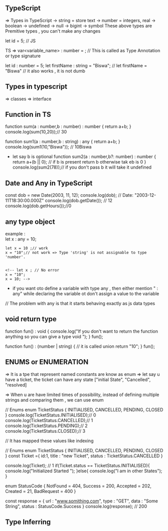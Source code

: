 ## TypeScript 
=> Types in TypeScript 
    -> string = store text
    -> number = integers, real 
    -> boolean
    -> undefined
    -> null
    -> bigint
    -> symbol 
 These above types are Premitive types , you can't make any changes 
 
 let id = 5; // JS

TS => var<variable_name>   : number = <value>; // This is called as Type  Annotation or type signature 

let id : number = 5;
let firstName : string = "Biswa";
// let firstName = "Biswa" // it also works , it is not dumb 

## Types in typescript
=> classes
=> interface

## Function in TS
function sum(a : number,b : number) : number {
    return a+b;
}
console.log(sum(10,20));// 30

function sum1(a : number,b : string) : any {
    return a+b;
}
console.log(sum1(10,"Biswa")); // 10Biswa

- let say b is optional 
function sum2(a : number,b?: number) : number {
    return a+(b || 0); // if b is present return b otherwise tak eb is 0
}
console.log(sum2(78));// if you don't pass b it will take it undefined 


## Date and Any in TypeScript 
const dob = new Date(2003, 11, 12);
console.log(dob); // Date: "2003-12-11T18:30:00.000Z" 
console.log(dob.getDate()); // 12
console.log(dob.getHours());//0

## any type object 
example :  
    let x : any = 10;

    let x = 10 ;// work 
    x = "10";// not work => Type 'string' is not assignable to type 'number'.


    <!-- let x ; // No error 
    x = "10";
    x = 10; -->
- if you want oto define a variable with type any , then either mention " : any" while declaring the variable ot don't assign a value to the variable 

// The problem with any is that it starts behaving exactly as js data types

## void return type 
function fun() : void {
    console.log("If you don't want to return the function anything so you can give a type void ");
}
fun();

function fun() : (number | string) { // it is called union
    return "10";
}
fun();

## ENUMS or ENUMERATION
=> It is a tpe that represent named constants are know as enum 
=> let say u have a ticket, the ticket can have any state ["initial State", "Cancelled", "resolved]

=> When u are have limited times of possibility, instead of defining multiple strings and comparing them , we can use enum 

// Enums
enum TicketStatus {
    INITIALISED,
    CANCELLED,
    PENDING,
    CLOSED
}
console.log(TicketStatus.INITIALISED);// 0
console.log(TicketStatus.CANCELLED);// 1
console.log(TicketStatus.PENDING);// 2
console.log(TicketStatus.CLOSED);// 3

// It has mapped these values like indexing 

// Enums
enum TicketStatus {
    INITIALISED,
    CANCELLED,
    PENDING,
    CLOSED
}
const Ticket ={
    id:1,
    title : "new Ticket",
    status : TicketStatus.CANCELLED
}

console.log(Ticket); // 1
if(Ticket.status == TicketStatus.INITIALISED){
    console.log("Initialized Started ");
}else{
    console.log("I am in other States");
}


enum StatusCode {
    NotFound = 404,
    Success = 200,
    Accepted = 202,
    Created = 21,
    BadRequest = 400
}

const response = {
    url : "www.somithing.com",
    type : "GET",
    data : "Some String",
    status : StatusCode.Success
}
console.log(response); // 200 

## Type Inferring ##

